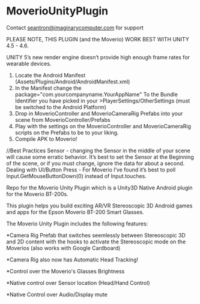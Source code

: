 MoverioUnityPlugin
==================

Contact seantron@imaginarycomputer.com for support

PLEASE NOTE, THIS PLUGIN (and the Moverio) WORK BEST WITH UNITY 4.5 - 4.6.

UNITY 5’s new render engine doesn’t provide high enough frame rates for wearable devices.


1.	Locate the Android Manifest (Assets/Plugins/Android/AndroidManifest.xml)
2.	In the Manifest change the    package="com.yourcompanyname.YourAppName" To the Bundle Identifier you have picked in your >PlayerSettings/OtherSettings (must be switched to the Android Platform)
3.  Drop in MoverioController and MoverioCameraRig Prefabs into your scene from MoverioController/Prefabs 
4. Play with the settings on the MoverioController and MoverioCameraRig scripts on the Prefabs to be to your liking. 
5. Compile APK to Moverio! 

//Best Practices 
Sensor - changing the Sensor in the middle of your scene will cause some erratic behavior. It’s best to set the Sensor at the Beginning of the scene, or if you must change, ignore the data for about a second. 
Dealing with UI/Button Press - For Moverio I’ve found it’s best to poll 
Input.GetMouseButtonDown(0) instead of Input.touches. 


Repo for the Moverio Unity Plugin which is a Unity3D Native Android plugin for the Moverio BT-200s.

This plugin helps you build exciting AR/VR Stereoscopic 3D Android games and apps for the Epson Moverio BT-200 Smart Glasses.

The Moverio Unity Plugin includes the following features:

*Camera Rig Prefab that switches seemlessly between Stereoscopic 3D and 2D content with the hooks to activate the Stereoscopic mode on the Moverios (also works with Google Cardboard) 

*Camera Rig also now has Automatic Head Tracking!

*Control over the Moverio's Glasses Brightness

*Native control over Sensor location (Head/Hand Control)

*Native Control over Audio/Display mute 
